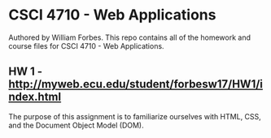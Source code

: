 # CSCI 4710 - Web Applications
Authored by William Forbes. This repo contains all of the homework and course files for CSCI 4710 - Web Applications.

## HW 1 - http://myweb.ecu.edu/student/forbesw17/HW1/index.html
The purpose of this assignment is to familiarize ourselves with HTML, CSS, and the Document Object Model (DOM).
